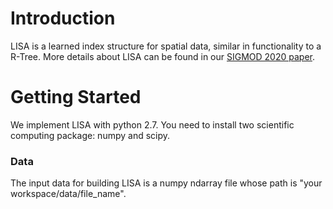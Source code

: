 # Introduction

LISA is a learned index structure for spatial data, similar in functionality to a R-Tree.
More details about LISA can be found in our [SIGMOD 2020 paper](https://doi.org/10.1145/3318464.3389703).

# Getting Started
We implement LISA with python 2.7. You need to install two scientific computing package: numpy and scipy.

### Data
The input data for building LISA is a numpy ndarray file whose path is "your workspace/data/file_name".
